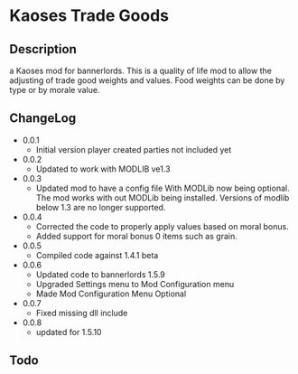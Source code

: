 ﻿# Kaoses Trade Goods

## Description
a Kaoses mod for bannerlords. This is a quality of life mod to allow the adjusting of trade good weights and values. Food weights can be done by type or by morale value.

## ChangeLog
- 0.0.1 
  - Initial version player created parties not included yet
- 0.0.2 
  - Updated to work with MODLIB ve1.3
- 0.0.3 
  - Updated mod to have a config file With MODLib now being optional. The mod works with out MODLib being installed. Versions of modlib below 1.3 are no longer supported.
- 0.0.4 
  - Corrected the code to properly apply values based on moral bonus. 
  - Added support for moral bonus 0 items such as grain.
- 0.0.5 
  - Compiled code against 1.4.1 beta
- 0.0.6   
  - Updated code to bannerlords 1.5.9
  - Upgraded Settings menu to Mod Configuration menu
  - Made Mod Configuration Menu Optional
- 0.0.7
    - Fixed missing dll include
- 0.0.8
    - updated for 1.5.10



## Todo







